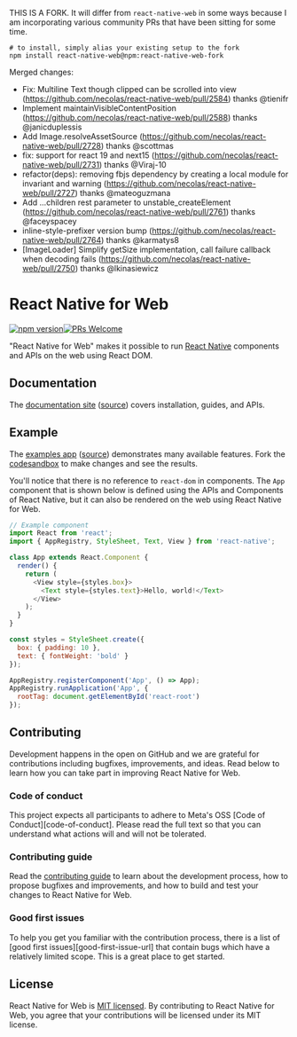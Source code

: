 THIS IS A FORK. It will differ from `react-native-web` in some ways because I am incorporating various community PRs that have been sitting for some time.

```shell
# to install, simply alias your existing setup to the fork
npm install react-native-web@npm:react-native-web-fork
```

Merged changes:

- Fix: Multiline Text though clipped can be scrolled into view (https://github.com/necolas/react-native-web/pull/2584) thanks @tienifr
- Implement maintainVisibleContentPosition (https://github.com/necolas/react-native-web/pull/2588) thanks @janicduplessis
- Add Image.resolveAssetSource (https://github.com/necolas/react-native-web/pull/2728) thanks @scottmas
- fix: support for react 19 and next15 (https://github.com/necolas/react-native-web/pull/2731) thanks @Viraj-10
- refactor(deps): removing fbjs dependency by creating a local module for invariant and warning (https://github.com/necolas/react-native-web/pull/2727) thanks @mateoguzmana
- Add ...children rest parameter to unstable_createElement (https://github.com/necolas/react-native-web/pull/2761) thanks @faceyspacey
- inline-style-prefixer version bump (https://github.com/necolas/react-native-web/pull/2764) thanks @karmatys8
- [ImageLoader] Simplify getSize implementation, call failure callback when decoding fails (https://github.com/necolas/react-native-web/pull/2750) thanks @lkinasiewicz

# React Native for Web

[![npm version][package-badge]][package-url][![PRs Welcome](https://img.shields.io/badge/PRs-welcome-brightgreen.svg)](https://reactjs.org/docs/how-to-contribute.html#your-first-pull-request)

"React Native for Web" makes it possible to run [React Native][react-native-url] components and APIs on the web using React DOM.

## Documentation

The [documentation site](https://necolas.github.io/react-native-web/) ([source](https://github.com/necolas/react-native-web/blob/master/packages/react-native-web-docs)) covers installation, guides, and APIs.

## Example

The [examples app](https://p9t5cp.sse.codesandbox.io/) ([source](https://github.com/necolas/react-native-web/blob/master/packages/react-native-web-examples)) demonstrates many available features. Fork the [codesandbox](https://codesandbox.io/s/github/necolas/react-native-web/tree/master/packages/react-native-web-examples) to make changes and see the results.

You'll notice that there is no reference to `react-dom` in components. The `App` component that is shown below is defined using the APIs and Components of React Native, but it can also be rendered on the web using React Native for Web.

```js
// Example component
import React from 'react';
import { AppRegistry, StyleSheet, Text, View } from 'react-native';

class App extends React.Component {
  render() {
    return (
      <View style={styles.box}>
        <Text style={styles.text}>Hello, world!</Text>
      </View>
    );
  }
}

const styles = StyleSheet.create({
  box: { padding: 10 },
  text: { fontWeight: 'bold' }
});

AppRegistry.registerComponent('App', () => App);
AppRegistry.runApplication('App', {
  rootTag: document.getElementById('react-root')
});
```

## Contributing

Development happens in the open on GitHub and we are grateful for contributions including bugfixes, improvements, and ideas. Read below to learn how you can take part in improving React Native for Web.

### Code of conduct

This project expects all participants to adhere to Meta's OSS [Code of Conduct][code-of-conduct]. Please read the full text so that you can understand what actions will and will not be tolerated.

### Contributing guide

Read the [contributing guide][contributing-url] to learn about the development process, how to propose bugfixes and improvements, and how to build and test your changes to React Native for Web.

### Good first issues

To help you get you familiar with the contribution process, there is a list of [good first issues][good-first-issue-url] that contain bugs which have a relatively limited scope. This is a great place to get started.

## License

React Native for Web is [MIT licensed](./LICENSE). By contributing to React Native for Web, you agree that your contributions will be licensed under its MIT license.

[package-badge]: https://img.shields.io/npm/v/react-native-web-fork.svg?style=flat
[package-url]: https://www.npmjs.com/package/react-native-web-fork
[react-native-url]: https://reactnative.dev/
[contributing-url]: https://github.com/quantizor/react-native-web-fork/blob/master/.github/CONTRIBUTING.md
